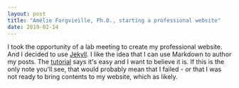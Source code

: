 ```yaml
---
layout: post
title: "Amélie Fargvieille, Ph.D., starting a professional website"
date: 2019-02-14
---
```


I took the opportunity of a lab meeting to create my professional website. And I decided to use [Jekyll](http://jekyllrb.com). I like the idea that I can use Markdown to author my posts. The [tutorial](http://jmcglone.com/guides/github-pages/) says it's easy and I want to believe it is. If this is the only note you'll see, that would probably mean that I failed - or that I was not ready to bring contents to my website, which as likely.

